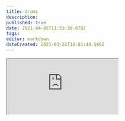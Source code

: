 ```yaml
---
title: drums
description: 
published: true
date: 2021-04-05T11:53:38.070Z
tags: 
editor: markdown
dateCreated: 2021-03-22T18:01:44.580Z
---
```


<iframe src="https://p3r7.github.io/norns-gallery-render/?category=drums"id="gallery-iframe"></iframe>